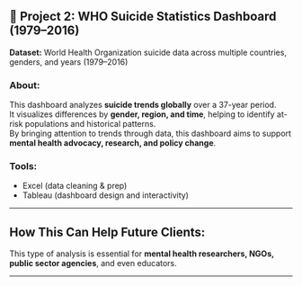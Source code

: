 
## 🧠 Project 2: WHO Suicide Statistics Dashboard (1979–2016)

**Dataset:** World Health Organization suicide data across multiple countries, genders, and years (1979–2016)

### About:

This dashboard analyzes **suicide trends globally** over a 37-year period.  
It visualizes differences by **gender, region, and time**, helping to identify at-risk populations and historical patterns.  
By bringing attention to trends through data, this dashboard aims to support **mental health advocacy, research, and policy change**.

### Tools:
- Excel (data cleaning & prep)  
- Tableau (dashboard design and interactivity)

---

## How This Can Help Future Clients:

This type of analysis is essential for **mental health researchers, NGOs, public sector agencies**, and even educators.

---